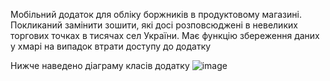 Мобільний додаток для обліку боржників в продуктовому магазині.
Покликаний замінити зошити, які досі розповсюджені в невеликих торгових точках в тисячах сел України.
Має функцію збереження даних у хмарі на випадок втрати доступу до додатку

Нижче наведено діаграму класів додатку
![image](https://github.com/user-attachments/assets/2f40bf4c-74d5-4f79-8ad8-9abb39931a98)
